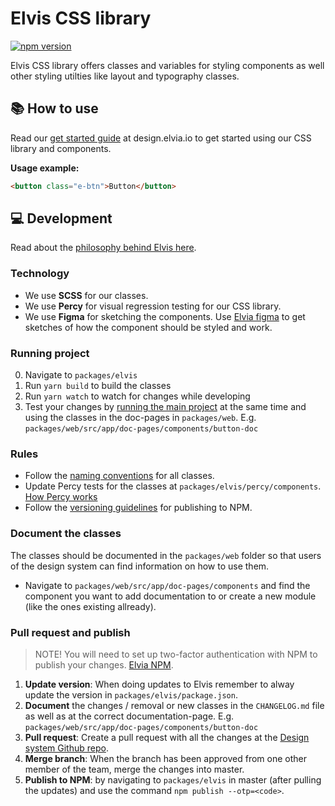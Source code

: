 # Elvis CSS library

[![npm version](https://badge.fury.io/js/%40elvia%2Felvis.svg)](https://badge.fury.io/js/%40elvia%2Felvis)

Elvis CSS library offers classes and variables for styling components as well other styling utilties like
layout and typography classes.

## 📚 How to use

Read our [get started guide](https://design.elvia.io/about/get-started) at design.elvia.io to get started
using our CSS library and components.

**Usage example:**

```html
<button class="e-btn">Button</button>
```

## 💻 Development

Read about the
[philosophy behind Elvis here](https://elvia.atlassian.net/wiki/spaces/TEAMATOM/pages/311690311/Teknisk+filosofi+for+stilbiblioteket+Elvis).

### Technology

- We use **SCSS** for our classes.
- We use **Percy** for visual regression testing for our CSS library.
- We use **Figma** for sketching the components. Use
  [Elvia figma](https://www.figma.com/files/880078299274452916/project/5995782/%F0%9F%92%9A-Designsystemet?fuid=911220117114249697)
  to get sketches of how the component should be styled and work.

### Running project

0. Navigate to `packages/elvis`
1. Run `yarn build` to build the classes
2. Run `yarn watch` to watch for changes while developing
3. Test your changes by [running the main project](https://github.com/3lvia/designsystem#setup) at the same
   time and using the classes in the doc-pages in `packages/web`. E.g.
   `packages/web/src/app/doc-pages/components/button-doc`

### Rules

- Follow the
  [naming conventions](https://elvia.atlassian.net/wiki/spaces/TEAMATOM/pages/309464209/Navnekonvensjoner#Klasser)
  for all classes.
- Update Percy tests for the classes at `packages/elvis/percy/components`.
  [How Percy works](https://percy.io/how-it-works)
- Follow the
  [versioning guidelines](<https://elvia.atlassian.net/wiki/spaces/TEAMATOM/pages/10421994468/Retningslinjer+for+versjonering#Stilbiblitoeket-(Elvis)>)
  for publishing to NPM.

### Document the classes

The classes should be documented in the `packages/web` folder so that users of the design system can find
information on how to use them.

- Navigate to `packages/web/src/app/doc-pages/components` and find the component you want to add documentation
  to or create a new module (like the ones existing allready).

### Pull request and publish

> NOTE! You will need to set up two-factor authentication with NPM to publish your changes.
> [Elvia NPM](https://www.npmjs.com/org/elvia).

1. **Update version**: When doing updates to Elvis remember to alway update the version in
   `packages/elvis/package.json`.
2. **Document** the changes / removal or new classes in the `CHANGELOG.md` file as well as at the correct
   documentation-page. E.g. `packages/web/src/app/doc-pages/components/button-doc`
3. **Pull request**: Create a pull request with all the changes at the
   [Design system Github repo](https://github.com/3lvia/designsystem/pulls).
4. **Merge branch**: When the branch has been approved from one other member of the team, merge the changes
   into master.
5. **Publish to NPM**: by navigating to `packages/elvis` in master (after pulling the updates) and use the
   command `npm publish --otp=<code>`.
